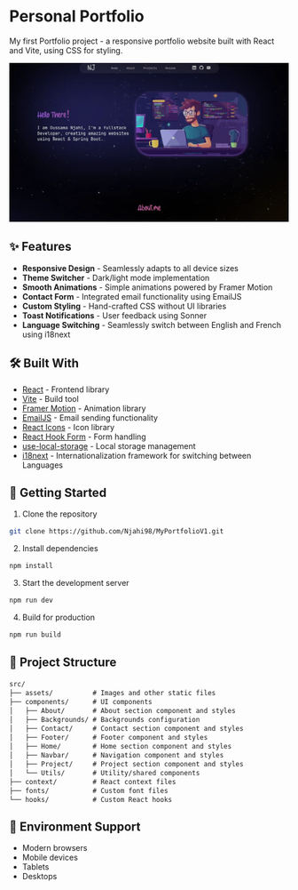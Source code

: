 # Personal Portfolio

My first Portfolio project - a responsive portfolio website built with React and Vite, using CSS for styling.

![Portfolio Preview](/src/assets/project3/proj3S1.webp)

## ✨ Features

- **Responsive Design** - Seamlessly adapts to all device sizes  
- **Theme Switcher** - Dark/light mode implementation  
- **Smooth Animations** - Simple animations powered by Framer Motion  
- **Contact Form** - Integrated email functionality using EmailJS  
- **Custom Styling** - Hand-crafted CSS without UI libraries  
- **Toast Notifications** - User feedback using Sonner  
- **Language Switching** - Seamlessly switch between English and French using i18next  

## 🛠️ Built With  

- [React](https://reactjs.org/) - Frontend library  
- [Vite](https://vitejs.dev/) - Build tool  
- [Framer Motion](https://www.framer.com/motion/) - Animation library  
- [EmailJS](https://www.emailjs.com/) - Email sending functionality  
- [React Icons](https://react-icons.github.io/react-icons/) - Icon library  
- [React Hook Form](https://react-hook-form.com/) - Form handling  
- [use-local-storage](https://github.com/astoilkov/use-local-storage) - Local storage management  
- [i18next](https://www.i18next.com/) - Internationalization framework for switching between Languages

## 🚀 Getting Started

1. Clone the repository
```bash
git clone https://github.com/Njahi98/MyPortfolioV1.git
```

2. Install dependencies
```bash
npm install
```

3. Start the development server
```bash
npm run dev
```

4. Build for production
```bash
npm run build
```

## 📝 Project Structure

```
src/
├── assets/          # Images and other static files
├── components/      # UI components
│   ├── About/       # About section component and styles
│   ├── Backgrounds/ # Backgrounds configuration
│   ├── Contact/     # Contact section component and styles
│   ├── Footer/      # Footer component and styles
│   ├── Home/        # Home section component and styles
│   ├── Navbar/      # Navigation component and styles
│   ├── Project/     # Project section component and styles
│   └── Utils/       # Utility/shared components
├── context/         # React context files
├── fonts/           # Custom font files
└── hooks/           # Custom React hooks
```

## 📱 Environment Support

- Modern browsers
- Mobile devices
- Tablets
- Desktops
